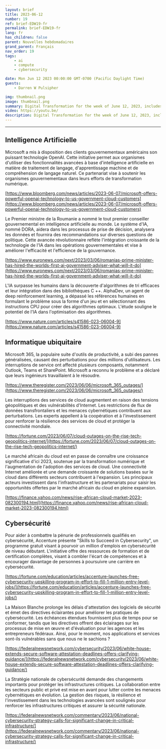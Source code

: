 ```yaml
---
layout: brief
title: 2023-06-12
number: 19
ref: brief-EDW19-fr
permalink: brief-EDW19-fr
lang: fr
has_children: false
parent: Nouvelles hebdomadaires
grand_parent: Français
nav_order: 19
tags:
    - ai
    - compute
    - cybersecurity

date: Mon Jun 12 2023 00:00:00 GMT-0700 (Pacific Daylight Time)
guests:
    - Darren W Pulsipher

img: thumbnail.png
image: thumbnail.png
summary: Digital Transformation for the week of June 12, 2023, includes a 1 million cyber force development, many cloud outages, and AI writing code going into the C++ standard library.
video: https://youtu.be/
description: Digital Transformation for the week of June 12, 2023, includes a 1 million cyber force development, many cloud outages, and AI writing code going into the C++ standard library.
---
```




---

## Intelligence Artificielle

Microsoft a mis à disposition des clients gouvernementaux américains son puissant technologie OpenAI. Cette initiative permet aux organismes d'utiliser des fonctionnalités avancées à base d'intelligence artificielle en matière de traitement de langage, d'apprentissage machine et de compréhension de langage naturel. Ce partenariat vise à soutenir les organismes gouvernementaux dans leurs efforts de transformation numérique.

[https://www.bloomberg.com/news/articles/2023-06-07/microsoft-offers-powerful-openai-technology-to-us-government-cloud-customers](https://www.bloomberg.com/news/articles/2023-06-07/microsoft-offers-powerful-openai-technology-to-us-government-cloud-customers)

Le Premier ministre de la Roumanie a nommé le tout premier conseiller gouvernemental en intelligence artificielle au monde. Le système d'IA, nommé DORA, aidera dans les processus de prise de décision, analysera les données et fournira des recommandations sur diverses questions de politique. Cette avancée révolutionnaire reflète l'intégration croissante de la technologie de l'IA dans les opérations gouvernementales et vise à améliorer l'efficacité et l'efficience de la gouvernance.

[https://www.euronews.com/next/2023/03/06/romanias-prime-minister-has-hired-the-worlds-first-ai-government-adviser-what-will-it-do](https://www.euronews.com/next/2023/03/06/romanias-prime-minister-has-hired-the-worlds-first-ai-government-adviser-what-will-it-do)

L'IA surpasse les humains dans la découverte d'algorithmes de tri efficaces et leur intégration dans des bibliothèques C ++. AlphaDev, un agent de deep reinforcement learning, a dépassé les références humaines en formulant le problème sous la forme d'un jeu et en sélectionnant des instructions CPU pour créer des algorithmes optimaux. L'étude souligne le potentiel de l'IA dans l'optimisation des algorithmes.

[https://www.nature.com/articles/s41586-023-06004-9](https://www.nature.com/articles/s41586-023-06004-9)

## Informatique ubiquitaire

Microsoft 365, la populaire suite d'outils de productivité, a subi des pannes généralisées, causant des perturbations pour des millions d'utilisateurs. Les interruptions de service ont affecté plusieurs composants, notamment Outlook, Teams et SharePoint. Microsoft a reconnu le problème et a déclaré que leurs ingénieurs travaillaient à le résoudre.

[https://www.theregister.com/2023/06/06/microsoft_365_outages/](https://www.theregister.com/2023/06/06/microsoft_365_outages/)

Les interruptions des services de cloud augmentent en raison des tensions géopolitiques et des vulnérabilités d'Internet. Les restrictions de flux de données transfrontaliers et les menaces cybernétiques contribuent aux perturbations. Les experts appellent à la coopération et à l'investissement pour renforcer la résilience des services de cloud et protéger la connectivité mondiale.

[https://fortune.com/2023/06/07/cloud-outages-on-the-rise-tech-geopolitics-internet/](https://fortune.com/2023/06/07/cloud-outages-on-the-rise-tech-geopolitics-internet/)

Le marché africain du cloud est en passe de connaître une croissance significative d'ici 2023, soutenue par la transformation numérique et l'augmentation de l'adoption des services de cloud. Une connectivité Internet améliorée et une demande croissante de solutions basées sur le cloud dans différents secteurs contribuent à l'expansion. Les principaux acteurs investissent dans l'infrastructure et les partenariats pour saisir les opportunités offertes par le marché africain du cloud en pleine expansion.

[https://finance.yahoo.com/news/rise-african-cloud-market-2023-082300194.html](https://finance.yahoo.com/news/rise-african-cloud-market-2023-082300194.html)

## Cybersécurité

Pour aider à combattre la pénurie de professionnels qualifiés en cybersécurité, Accenture présente "Skills to Succeed in Cybersecurity", un programme gratuit visant à pourvoir un million d'emplois en cybersécurité de niveau débutant. L'initiative offre des ressources de formation et de certification complètes, visant à combler l'écart de compétences et à encourager davantage de personnes à poursuivre une carrière en cybersécurité.

[https://fortune.com/education/articles/accenture-launches-free-cybersecurity-upskilling-program-in-effort-to-fill-1-million-entry-level-jobs/](https://fortune.com/education/articles/accenture-launches-free-cybersecurity-upskilling-program-in-effort-to-fill-1-million-entry-level-jobs/)

La Maison Blanche prolonge les délais d'attestation des logiciels de sécurité et émet des directives éclairantes pour améliorer les pratiques de cybersécurité. Les échéances étendues fournissent plus de temps pour se conformer, tandis que les directives offrent des éclairages sur les processus de mise en œuvre et d'évaluation pour les agences et les entrepreneurs fédéraux. Ainsi, pour le moment, nos applications et services sont-ils vulnérables sans que nous ne le sachions ?

[https://federalnewsnetwork.com/cybersecurity/2023/06/white-house-extends-secure-software-attestation-deadlines-offers-clarifying-guidance/](https://federalnewsnetwork.com/cybersecurity/2023/06/white-house-extends-secure-software-attestation-deadlines-offers-clarifying-guidance/)

La Stratégie nationale de cybersécurité demande des changements importants pour protéger les infrastructures critiques. La collaboration entre les secteurs public et privé est mise en avant pour lutter contre les menaces cybernétiques en évolution. La gestion des risques, la résilience et l'investissement dans les technologies avancées sont soulignés pour renforcer les infrastructures critiques et assurer la sécurité nationale.

[https://federalnewsnetwork.com/commentary/2023/06/national-cybersecurity-strategy-calls-for-significant-change-in-critical-infrastructure/](https://federalnewsnetwork.com/commentary/2023/06/national-cybersecurity-strategy-calls-for-significant-change-in-critical-infrastructure/)


